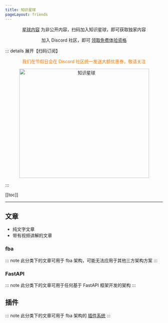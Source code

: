 ```yaml
---
title: 知识星球
pageLayout: friends
---
```


<div align="center">

[星球内容](https://t.zsxq.com/PDk8b) 为非公开内容，扫码加入知识星球，即可获取独家内容

加入 Discord 社区，即可 [领取免费体验资格](https://discord.gg/Sdg6dT5kjz)

</div>

::: details 展开【扫码订阅】

<div align="center">
  <p style="color: #fd7600">我们在节假日会在 Discord 社区统一发送大额优惠券，敬请关注</p>
  <img height="349" width="415" src="https://wu-clan.github.io/picx-images-hosting/知识星球.png" alt="知识星球">
</div>

:::

[[toc]]

---

## 文章

- <Icon name="fluent-color:receipt-16" /> 纯文字文章
- <Icon name="fluent-color:video-16" /> 带有视频讲解的文章

### fba

::: note
此分类下的文章可用于 fba 架构，可能无法应用于其他三方架构方案
:::

<CardGrid>
  <LinkCard 
    title="操作人信息" 
    icon="fluent-color:receipt-16"
    href="https://t.zsxq.com/virtV"
    description="集成操作人信息到数据库表"
  />
  <LinkCard 
    title="Celery" 
    icon="fluent-color:video-16" 
    href="https://t.zsxq.com/qk5gZ" 
    description="优雅的使用 Celery" 
    />
  <LinkCard 
    title="数据权限" 
    icon="fluent-color:video-16" 
    href="https://t.zsxq.com/qlZyT"
    description="超灵活的行级数据权限"
    />
  <LinkCard
    title="自定义中间件"
    icon="fluent-color:receipt-16"
    href="https://t.zsxq.com/P03oX"
    description="自定义中间件的编写方法"
    />
  <LinkCard
    title="自定义异常"
    icon="fluent-color:receipt-16"
    href="https://t.zsxq.com/FS7jY"
    description="轻松实现自定义异常并自动处理"
    />
  <LinkCard
    title="Linux 部署"
    icon="fluent-color:video-16"
    href="https://t.zsxq.com/4Dv5Z"
    description="从零到一在 Linux 上部署 fba"
    />
</CardGrid>

### FastAPI

::: note
此分类下的文章可用于任何基于 FastAPI 框架开发的架构
:::

<CardGrid>
  <LinkCard
    title="Socketio" 
    icon="fluent-color:receipt-16" 
    href="https://t.zsxq.com/Oi86a" 
    description="轻松集成 SocketIo" 
    />
  <LinkCard 
    title="Header Token"
    icon="fluent-color:receipt-16"
    href="https://t.zsxq.com/7qYpx"
    description="自定义 header token 实现授权" 
    />
</CardGrid>

## 插件

::: note
此分类下的文章可用于 fba 架构的 [插件系统](./plugin/market.md)
:::

<CardGrid>
  <LinkCard
    title="SSO"
    icon="fluent-color:receipt-16"
    href="https://t.zsxq.com/xTvTi"
    description="通过 Casdoor 实现 SSO 单点登录集成"
    />
</CardGrid>


<style scoped>
.vp-doc h2 {
  margin: 0 0 16px !important;
}
</style>